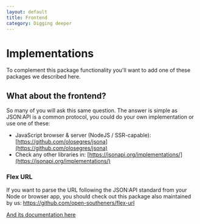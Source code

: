 ```yaml
---
layout: default
title: Frontend
category: Digging deeper
---
```


# Implementations

To complement this package functionality you'll want to add one of these packages we described here.

## What about the frontend?

So many of you will ask this same question. The answer is simple as JSON:API is a common protocol, you could do your own implementation or use one of these:

- JavaScript browser & server (NodeJS / SSR-capable): [https://github.com/olosegres/jsona](https://github.com/olosegres/jsona)
- Check any other libraries in: [https://jsonapi.org/implementations/](https://jsonapi.org/implementations/)

### Flex URL <Badge type="danger" text="🌶 hot" vertical="middle" />

If you want to parse the URL following the JSON:API standard from your Node or browser app, you should check out this package also maintained by us: https://github.com/open-southeners/flex-url

[And its documentation here](https://docs.opensoutheners.com/flex-url/)